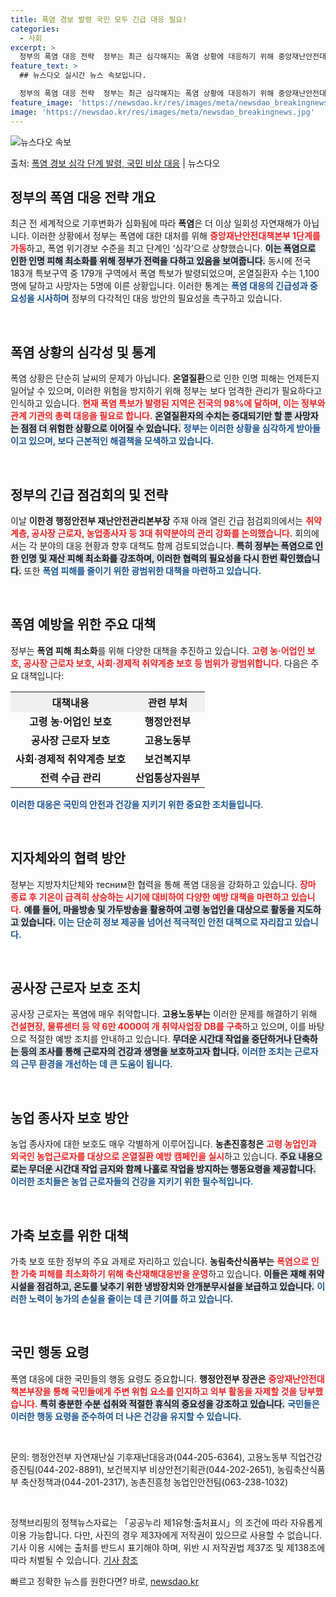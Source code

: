 ```yaml
---
title: 폭염 경보 발령 국민 모두 긴급 대응 필요!
categories:
  - 사회
excerpt: >
  정부의 폭염 대응 전략  정부는 최근 심각해지는 폭염 상황에 대응하기 위해 중앙재난안전대책본부 1단계를 7월…
feature_text: >
  ## 뉴스다오 실시간 뉴스 속보입니다.

  정부의 폭염 대응 전략  정부는 최근 심각해지는 폭염 상황에 대응하기 위해 중앙재난안전대책본부 1단계를 7월…
feature_image: 'https://newsdao.kr/res/images/meta/newsdao_breakingnews.jpg'
image: 'https://newsdao.kr/res/images/meta/newsdao_breakingnews.jpg'
---
```


![뉴스다오 속보](https://newsdao.kr/res/images/meta/newsdao_breakingnews.jpg)

<p>출처: <a href="https://newsdao.kr/5158" rel="dofollow">폭염 경보 심각 단계 발령, 국민 비상 대응</a> | 뉴스다오</p>

<h2 data-ke-size="size26">정부의 폭염 대응 전략 개요</h2>

<p data-ke-size="size16">최근 전 세계적으로 기후변화가 심화됨에 따라 <b>폭염</b>은 더 이상 일회성 자연재해가 아닙니다. 이러한 상황에서 정부는 폭염에 대한 대처를 위해 <b><span style="color: #ee2323;">중앙재난안전대책본부 1단계를 가동</span></b>하고, 폭염 위기경보 수준을 최고 단계인 ‘심각’으로 상향했습니다. <b><span style="background-color: #21538527;">이는 폭염으로 인한 인명 피해 최소화를 위해 정부가 전력을 다하고 있음을 보여줍니다.</span></b> 동시에 전국 183개 특보구역 중 179개 구역에서 폭염 특보가 발령되었으며, 온열질환자 수는 1,100명에 달하고 사망자는 5명에 이른 상황입니다. 이러한 통계는 <b><span style="color: #1a5490;">폭염 대응의 긴급성과 중요성을 시사하며</span></b> 정부의 다각적인 대응 방안의 필요성을 촉구하고 있습니다.</p>

<p data-ke-size="size16">&nbsp;</p>

<h2 data-ke-size="size26">폭염 상황의 심각성 및 통계</h2>

<p data-ke-size="size16">폭염 상황은 단순히 날씨의 문제가 아닙니다. <b>온열질환</b>으로 인한 인명 피해는 언제든지 일어날 수 있으며, 이러한 위험을 방지하기 위해 정부는 보다 엄격한 관리가 필요하다고 인식하고 있습니다. <b><span style="color: #ee2323;">현재 폭염 특보가 발령된 지역은 전국의 98%에 달하며, 이는 정부와 관계 기관의 총력 대응을 필요로 합니다.</span></b> <b><span style="background-color: #21538527;">온열질환자의 수치는 증대되기만 할 뿐 사망자는 점점 더 위험한 상황으로 이어질 수 있습니다.</span></b> <b><span style="color: #1a5490;">정부는 이러한 상황을 심각하게 받아들이고 있으며, 보다 근본적인 해결책을 모색하고 있습니다.</span></b></p>

<p data-ke-size="size16">&nbsp;</p>

<h2 data-ke-size="size26">정부의 긴급 점검회의 및 전략</h2>

<p data-ke-size="size16">이날 <b>이한경 행정안전부 재난안전관리본부장</b> 주재 아래 열린 긴급 점검회의에서는 <b><span style="color: #ee2323;">취약계층, 공사장 근로자, 농업종사자 등 3대 취약분야의 관리 강화를 논의했습니다.</span></b> 회의에서는 각 분야의 대응 현황과 향후 대책도 함께 검토되었습니다. <b><span style="background-color: #21538527;">특히 정부는 폭염으로 인한 인명 및 재산 피해 최소화를 강조하며, 이러한 협력의 필요성을 다시 한번 확인했습니다.</span></b> 또한 <b><span style="color: #1a5490;">폭염 피해를 줄이기 위한 광범위한 대책을 마련하고 있습니다.</span></b></p>

<p data-ke-size="size16">&nbsp;</p>

<h2 data-ke-size="size26">폭염 예방을 위한 주요 대책</h2>

<p data-ke-size="size16">정부는 <b>폭염 피해 최소화</b>를 위해 다양한 대책을 추진하고 있습니다. <b><span style="color: #ee2323;">고령 농·어업인 보호, 공사장 근로자 보호, 사회·경제적 취약계층 보호 등 범위가 광범위합니다.</span></b> 다음은 주요 대책입니다:</p>

<table style="width: 100%; border-collapse: collapse;">
    <tr>
        <th style="text-align: center; background-color: #f0f0f0;">대책내용</th>
        <th style="text-align: center; background-color: #f0f0f0;">관련 부처</th>
    </tr>
    <tr>
        <td style="text-align: center; height: 17px;"><b>고령 농·어업인 보호</b></td>
        <td style="text-align: center; height: 17px;"><b>행정안전부</b></td>
    </tr>
    <tr>
        <td style="text-align: center; height: 17px;"><b>공사장 근로자 보호</b></td>
        <td style="text-align: center; height: 17px;"><b>고용노동부</b></td>
    </tr>
    <tr>
        <td style="text-align: center; height: 17px;"><b>사회·경제적 취약계층 보호</b></td>
        <td style="text-align: center; height: 17px;"><b>보건복지부</b></td>
    </tr>
    <tr>
        <td style="text-align: center; height: 17px;"><b>전력 수급 관리</b></td>
        <td style="text-align: center; height: 17px;"><b>산업통상자원부</b></td>
    </tr>
</table>

<p data-ke-size="size16"><b><span style="color: #1a5490;">이러한 대응은 국민의 안전과 건강을 지키기 위한 중요한 조치들입니다.</span></b></p>

<p data-ke-size="size16">&nbsp;</p>

<h2 data-ke-size="size26">지자체와의 협력 방안</h2>

<p data-ke-size="size16">정부는 지방자치단체와 тесним한 협력을 통해 폭염 대응을 강화하고 있습니다. <b><span style="color: #ee2323;">장마 종료 후 기온이 급격히 상승하는 시기에 대비하여 다양한 예방 대책을 마련하고 있습니다.</span></b> <b><span style="background-color: #21538527;">예를 들어, 마을방송 및 가두방송을 활용하여 고령 농업인을 대상으로 활동을 지도하고 있습니다.</span></b> <b><span style="color: #1a5490;">이는 단순히 정보 제공을 넘어선 적극적인 안전 대책으로 자리잡고 있습니다.</span></b></p>

<p data-ke-size="size16">&nbsp;</p>

<h2 data-ke-size="size26">공사장 근로자 보호 조치</h2>

<p data-ke-size="size16">공사장 근로자는 폭염에 매우 취약합니다. <b>고용노동부는</b> 이러한 문제를 해결하기 위해 <b><span style="color: #ee2323;">건설현장, 물류센터 등 약 6만 4000여 개 취약사업장 DB를 구축</span></b>하고 있으며, 이를 바탕으로 적절한 예방 조치를 안내하고 있습니다. <b><span style="background-color: #21538527;">무더운 시간대 작업을 중단하거나 단축하는 등의 조사를 통해 근로자의 건강과 생명을 보호하고자 합니다.</span></b> <b><span style="color: #1a5490;">이러한 조치는 근로자의 근무 환경을 개선하는 데 큰 도움이 됩니다.</span></b></p>

<p data-ke-size="size16">&nbsp;</p>

<h2 data-ke-size="size26">농업 종사자 보호 방안</h2>

<p data-ke-size="size16">농업 종사자에 대한 보호도 매우 각별하게 이루어집니다. <b>농촌진흥청은</b> <b><span style="color: #ee2323;">고령 농업인과 외국인 농업근로자를 대상으로 온열질환 예방 캠페인을 실시</span></b>하고 있습니다. <b><span style="background-color: #21538527;">주요 내용으로는 무더운 시간대 작업 금지와 함께 나홀로 작업을 방지하는 행동요령을 제공합니다.</span></b> <b><span style="color: #1a5490;">이러한 조치들은 농업 근로자들의 건강을 지키기 위한 필수적입니다.</span></b></p>

<p data-ke-size="size16">&nbsp;</p>

<h2 data-ke-size="size26">가축 보호를 위한 대책</h2>

<p data-ke-size="size16">가축 보호 또한 정부의 주요 과제로 자리하고 있습니다. <b>농림축산식품부는</b> <b><span style="color: #ee2323;">폭염으로 인한 가축 피해를 최소화하기 위해 축산재해대응반을 운영</span></b>하고 있습니다. <b><span style="background-color: #21538527;">이들은 재해 취약시설을 점검하고, 온도를 낮추기 위한 냉방장치와 안개분무시설을 보급하고 있습니다.</span></b> <b><span style="color: #1a5490;">이러한 노력이 농가의 손실을 줄이는 데 큰 기여를 하고 있습니다.</span></b></p>

<p data-ke-size="size16">&nbsp;</p>

<h2 data-ke-size="size26">국민 행동 요령</h2>

<p data-ke-size="size16">폭염 대응에 대한 국민들의 행동 요령도 중요합니다. <b>행정안전부 장관은</b> <b><span style="color: #ee2323;">중앙재난안전대책본부장을 통해 국민들에게 주변 위험 요소를 인지하고 외부 활동을 자제할 것을 당부했습니다.</span></b> <b><span style="background-color: #21538527;">특히 충분한 수분 섭취와 적절한 휴식의 중요성을 강조하고 있습니다.</span></b> <b><span style="color: #1a5490;">국민들은 이러한 행동 요령을 준수하여 더 나은 건강을 유지할 수 있습니다.</span></b></p>

<p data-ke-size="size16">&nbsp;</p>

<p data-ke-size="size16">문의: 행정안전부 자연재난실 기후재난대응과(044-205-6364), 고용노동부 직업건강증진팀(044-202-8891), 보건복지부 비상안전기획관(044-202-2651), 농림축산식품부 축산정책과(044-201-2317), 농촌진흥청 농업인안전팀(063-238-1032)</p>

<p data-ke-size="size16">&nbsp;</p>

<p data-ke-size="size16">정책브리핑의 정책뉴스자료는 「공공누리 제1유형:출처표시」의 조건에 따라 자유롭게 이용 가능합니다. 다만, 사진의 경우 제3자에게 저작권이 있으므로 사용할 수 없습니다. 기사 이용 시에는 출처를 반드시 표기해야 하며, 위반 시 저작권법 제37조 및 제138조에 따라 처벌될 수 있습니다. <a href="https://newsdao.kr/5158">기사 참조</a></p> 

빠르고 정확한 뉴스를 원한다면? 바로, <a href="https://newsdao.kr" rel="dofollow">newsdao.kr</a>


